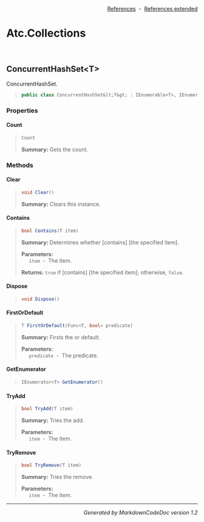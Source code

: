 <div style='text-align: right'>

[References](Index.md)&nbsp;&nbsp;-&nbsp;&nbsp;[References extended](IndexExtended.md)
</div>

# Atc.Collections

<br />

## ConcurrentHashSet&lt;T&gt;
ConcurrentHashSet.

>```csharp
>public class ConcurrentHashSet&lt;T&gt; : IEnumerable<T>, IEnumerable, IDisposable
>```

### Properties

#### Count
>```csharp
>Count
>```
><b>Summary:</b> Gets the count.
### Methods

#### Clear
>```csharp
>void Clear()
>```
><b>Summary:</b> Clears this instance.
#### Contains
>```csharp
>bool Contains(T item)
>```
><b>Summary:</b> Determines whether [contains] [the specified item].
>
><b>Parameters:</b><br>
>&nbsp;&nbsp;&nbsp;&nbsp;&nbsp;`item`&nbsp;&nbsp;-&nbsp;&nbsp;The item.<br />
>
><b>Returns:</b> `true` if [contains] [the specified item]; otherwise, `false`.
#### Dispose
>```csharp
>void Dispose()
>```
#### FirstOrDefault
>```csharp
>T FirstOrDefault(Func<T, bool> predicate)
>```
><b>Summary:</b> Firsts the or default.
>
><b>Parameters:</b><br>
>&nbsp;&nbsp;&nbsp;&nbsp;&nbsp;`predicate`&nbsp;&nbsp;-&nbsp;&nbsp;The predicate.<br />
#### GetEnumerator
>```csharp
>IEnumerator<T> GetEnumerator()
>```
#### TryAdd
>```csharp
>bool TryAdd(T item)
>```
><b>Summary:</b> Tries the add.
>
><b>Parameters:</b><br>
>&nbsp;&nbsp;&nbsp;&nbsp;&nbsp;`item`&nbsp;&nbsp;-&nbsp;&nbsp;The item.<br />
#### TryRemove
>```csharp
>bool TryRemove(T item)
>```
><b>Summary:</b> Tries the remove.
>
><b>Parameters:</b><br>
>&nbsp;&nbsp;&nbsp;&nbsp;&nbsp;`item`&nbsp;&nbsp;-&nbsp;&nbsp;The item.<br />
<hr /><div style='text-align: right'><i>Generated by MarkdownCodeDoc version 1.2</i></div>
